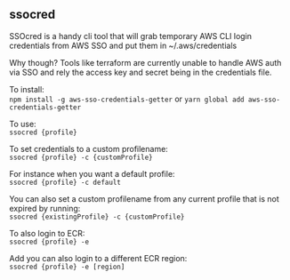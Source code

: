 ## ssocred

SSOcred is a handy cli tool that will grab temporary AWS CLI login credentials from AWS SSO and put them in ~/.aws/credentials

Why though? Tools like terraform are currently unable to handle AWS auth via SSO and rely the access key and secret being in the credentials file.

To install: \
`npm install -g aws-sso-credentials-getter` or `yarn global add aws-sso-credentials-getter`

To use: \
`ssocred {profile}`

To set credentials to a custom profilename: \
`ssocred {profile} -c {customProfile}`

For instance when you want a default profile: \
`ssocred {profile} -c default`

You can also set a custom profilename from any current profile that is not expired by running: \
`ssocred {existingProfile} -c {customProfile}`

To also login to ECR: \
`ssocred {profile} -e`

Add you can also login to a different ECR region: \
`ssocred {profile} -e [region]`
